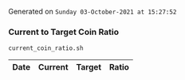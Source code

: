 Generated on `Sunday 03-October-2021 at 15:27:52`

### Current to Target Coin Ratio
`current_coin_ratio.sh`

Date|Current|Target|Ratio
---|---|---|---
